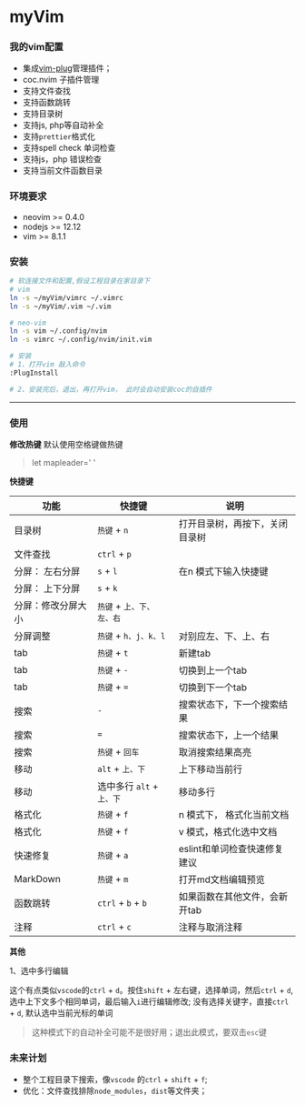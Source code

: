 # myVim


### 我的vim配置
- 集成[vim-plug](https://github.com/junegunn/vim-plug)管理插件；
- coc.nvim 子插件管理
- 支持文件查找
- 支持函数跳转
- 支持目录树
- 支持js, php等自动补全
- 支持`prettier`格式化
- 支持spell check 单词检查
- 支持js，php 错误检查
- 支持当前文件函数目录

### 环境要求
- neovim >= 0.4.0
- nodejs >= 12.12
- vim >= 8.1.1

### 安装
```bash
# 软连接文件和配置,假设工程目录在家目录下
# vim
ln -s ~/myVim/vimrc ~/.vimrc
ln -s ~/myVim/.vim ~/.vim

# neo-vim
ln -s vim ~/.config/nvim
ln -s vimrc ~/.config/nvim/init.vim

# 安装
# 1、打开vim 敲入命令
:PlugInstall

# 2、安装完后，退出，再打开vim， 此时会自动安装coc的自插件

```

---

### 使用

**修改热键**
默认使用空格键做热键
>let mapleader=' '

**快捷键**  

|功能|快捷键|说明|
|-|-|-|
|目录树|`热键` + `n`|打开目录树，再按下，关闭目录树|
|文件查找|`ctrl` + `p`||
|分屏： 左右分屏|`s` + `l`|在n 模式下输入快捷键|
|分屏： 上下分屏|`s` + `k`||
|分屏：修改分屏大小|`热键` + `上、下、左、右`||
|分屏调整|`热键` + `h、j、k、l`|对别应左、下、上、右|
|tab|`热键` + `t`|新建tab|
|tab|`热键` + `-`|切换到上一个tab|
|tab|`热键` + `=`|切换到下一个tab|
|搜索|`-`|搜索状态下，下一个搜索结果|
|搜索|`=`|搜索状态下，上一个结果|
|搜索|`热键` + `回车`|取消搜索结果高亮|
|移动|`alt` + `上、下`|上下移动当前行|
|移动|选中多行 `alt` + `上、下`|移动多行|
|格式化|`热键` + `f`|n 模式下， 格式化当前文档|
|格式化|`热键` + `f`|v 模式，格式化选中文档|
|快速修复|`热键` + `a`|eslint和单词检查快速修复建议|
|MarkDown |`热键` + `m`| 打开md文档编辑预览|
|函数跳转|`ctrl` + `b` + `b`|如果函数在其他文件，会新开tab|
|注释|`ctrl` + `c`|注释与取消注释|

**其他**

1、选中多行编辑

这个有点类似`vscode`的`ctrl` + `d`。按住`shift` + 左右键，选择单词，然后`ctrl` + `d`, 选中上下文多个相同单词，最后输入`i`进行编辑修改; 没有选择关键字，直接`ctrl` + `d`, 默认选中当前光标的单词
> 这种模式下的自动补全可能不是很好用；退出此模式，要双击`esc`键

### 未来计划
- 整个工程目录下搜索，像`vscode` 的`ctrl` + `shift` + `f`;
- 优化：文件查找排除`node_modules`，`dist`等文件夹；






